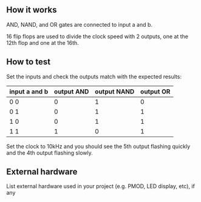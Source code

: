 <!---

This file is used to generate your project datasheet. Please fill in the information below and delete any unused
sections.

You can also include images in this folder and reference them in the markdown. Each image must be less than
512 kb in size, and the combined size of all images must be less than 1 MB.
-->

## How it works

AND, NAND, and OR gates are connected to input a and b.

16 flip flops are used to divide the clock speed with 2 outputs, one at the 12th flop and one at the 16th.

## How to test

Set the inputs and check the outputs match with the expected results:

| input a and b | output AND | output NAND | output OR |
|---------------|------------|-------------|-----------|
| 0 0           | 0          | 1           | 0         |
| 0 1           | 0          | 1           | 1         |
| 1 0           | 0          | 1           | 1         |
| 1 1           | 1          | 0           | 1         |

Set the clock to 10kHz and you should see the 5th output flashing quickly and the 4th output flashing slowly.

## External hardware

List external hardware used in your project (e.g. PMOD, LED display, etc), if any
